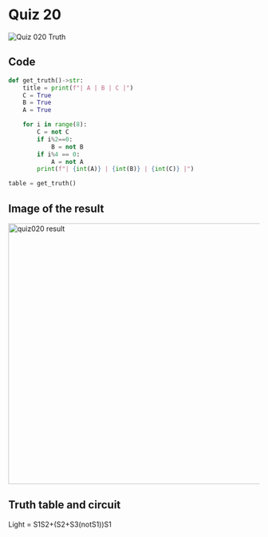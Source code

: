 # Quiz 20

![Quiz 020  Truth](https://user-images.githubusercontent.com/112055062/201151213-4b8c1e43-ac37-405a-8522-f924c3d99651.jpg)

## Code

```.py
def get_truth()->str:
    title = print(f"| A | B | C |")
    C = True
    B = True
    A = True

    for i in range(8):
        C = not C
        if i%2==0:
            B = not B
        if i%4 == 0:
            A = not A
        print(f"| {int(A)} | {int(B)} | {int(C)} |")

table = get_truth()
```

## Image of the result

<img width="522" alt="quiz020 result" src="https://user-images.githubusercontent.com/112055062/201151523-e71c176b-f171-40a6-8dbb-38ea4d1019c2.png">

## Truth table and circuit
Light = S1S2+(S2+S3(notS1))S1 
